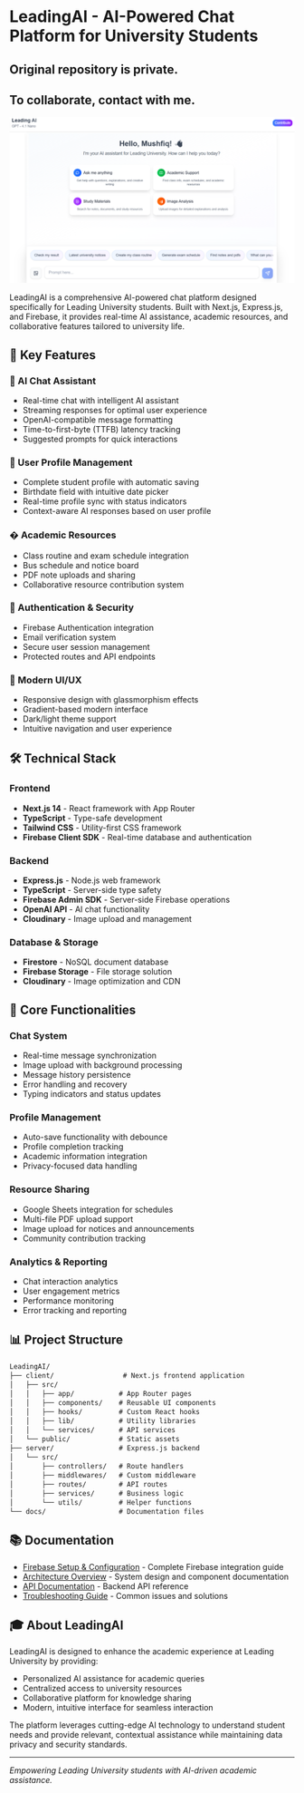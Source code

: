 # LeadingAI - AI-Powered Chat Platform for University Students

## Original repository is private.
## To collaborate, contact with me.

![LeadingAI-Chat-Page](https://github.com/mushfiqbh/LeadingAIAgent/blob/main/LeadingAI-Chat.png)

LeadingAI is a comprehensive AI-powered chat platform designed specifically for Leading University students. Built with Next.js, Express.js, and Firebase, it provides real-time AI assistance, academic resources, and collaborative features tailored to university life.

## 🚀 Key Features

### 💬 AI Chat Assistant
- Real-time chat with intelligent AI assistant
- Streaming responses for optimal user experience
- OpenAI-compatible message formatting
- Time-to-first-byte (TTFB) latency tracking
- Suggested prompts for quick interactions

### 👤 User Profile Management
- Complete student profile with automatic saving
- Birthdate field with intuitive date picker
- Real-time profile sync with status indicators
- Context-aware AI responses based on user profile

### � Academic Resources
- Class routine and exam schedule integration
- Bus schedule and notice board
- PDF note uploads and sharing
- Collaborative resource contribution system

### 🔐 Authentication & Security
- Firebase Authentication integration
- Email verification system
- Secure user session management
- Protected routes and API endpoints

### 📱 Modern UI/UX
- Responsive design with glassmorphism effects
- Gradient-based modern interface
- Dark/light theme support
- Intuitive navigation and user experience

## 🛠️ Technical Stack

### Frontend
- **Next.js 14** - React framework with App Router
- **TypeScript** - Type-safe development
- **Tailwind CSS** - Utility-first CSS framework
- **Firebase Client SDK** - Real-time database and authentication

### Backend
- **Express.js** - Node.js web framework
- **TypeScript** - Server-side type safety
- **Firebase Admin SDK** - Server-side Firebase operations
- **OpenAI API** - AI chat functionality
- **Cloudinary** - Image upload and management

### Database & Storage
- **Firestore** - NoSQL document database
- **Firebase Storage** - File storage solution
- **Cloudinary** - Image optimization and CDN

## 🎯 Core Functionalities

### Chat System
- Real-time message synchronization
- Image upload with background processing
- Message history persistence
- Error handling and recovery
- Typing indicators and status updates

### Profile Management
- Auto-save functionality with debounce
- Profile completion tracking
- Academic information integration
- Privacy-focused data handling

### Resource Sharing
- Google Sheets integration for schedules
- Multi-file PDF upload support
- Image upload for notices and announcements
- Community contribution tracking

### Analytics & Reporting
- Chat interaction analytics
- User engagement metrics
- Performance monitoring
- Error tracking and reporting

## 📊 Project Structure

```
LeadingAI/
├── client/                 # Next.js frontend application
│   ├── src/
│   │   ├── app/           # App Router pages
│   │   ├── components/    # Reusable UI components
│   │   ├── hooks/         # Custom React hooks
│   │   ├── lib/           # Utility libraries
│   │   └── services/      # API services
│   └── public/            # Static assets
├── server/                # Express.js backend
│   └── src/
│       ├── controllers/   # Route handlers
│       ├── middlewares/   # Custom middleware
│       ├── routes/        # API routes
│       ├── services/      # Business logic
│       └── utils/         # Helper functions
└── docs/                  # Documentation files
```

## 📚 Documentation

- [Firebase Setup & Configuration](./FIREBASE_SETUP.md) - Complete Firebase integration guide
- [Architecture Overview](./ARCHITECTURE.md) - System design and component documentation
- [API Documentation](./API_DOCS.md) - Backend API reference
- [Troubleshooting Guide](./TROUBLESHOOTING.md) - Common issues and solutions

## 🎓 About LeadingAI

LeadingAI is designed to enhance the academic experience at Leading University by providing:
- Personalized AI assistance for academic queries
- Centralized access to university resources
- Collaborative platform for knowledge sharing
- Modern, intuitive interface for seamless interaction

The platform leverages cutting-edge AI technology to understand student needs and provide relevant, contextual assistance while maintaining data privacy and security standards.

---

*Empowering Leading University students with AI-driven academic assistance.*
